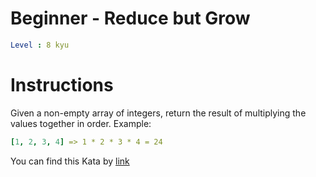 # Beginner - Reduce but Grow

```yaml
Level : 8 kyu
```

# Instructions
Given a non-empty array of integers, return the result of multiplying the values together in order. Example:
```yaml
[1, 2, 3, 4] => 1 * 2 * 3 * 4 = 24
```

You can find this Kata by [link](https://www.codewars.com/kata/57f780909f7e8e3183000078/train/scala)